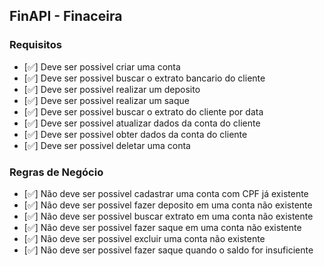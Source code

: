  ## FinAPI - Finaceira
  
  ### Requisitos 

  - [✅] Deve ser possivel criar uma conta
  - [✅] Deve ser possivel buscar o extrato bancario do cliente 
  - [✅] Deve ser possivel realizar um deposito
  - [✅] Deve ser possivel realizar um saque
  - [✅] Deve ser possivel buscar o extrato do cliente por data
  - [✅] Deve ser possivel atualizar dados da conta do cliente 
  - [✅] Deve ser possivel obter dados da conta do cliente 
  - [✅] Deve ser possivel deletar uma conta
  
  ### Regras de Negócio 

  - [✅] Não deve ser possivel cadastrar uma conta com CPF já existente 
  - [✅] Não deve ser possivel fazer deposito em uma conta não existente
  - [✅] Não deve ser possivel buscar extrato em uma conta não existente
  - [✅] Não deve ser possivel fazer saque em uma conta não existente
  - [✅] Não deve ser possivel excluir uma conta não existente
  - [✅] Não deve ser possivel fazer saque quando o saldo for insuficiente